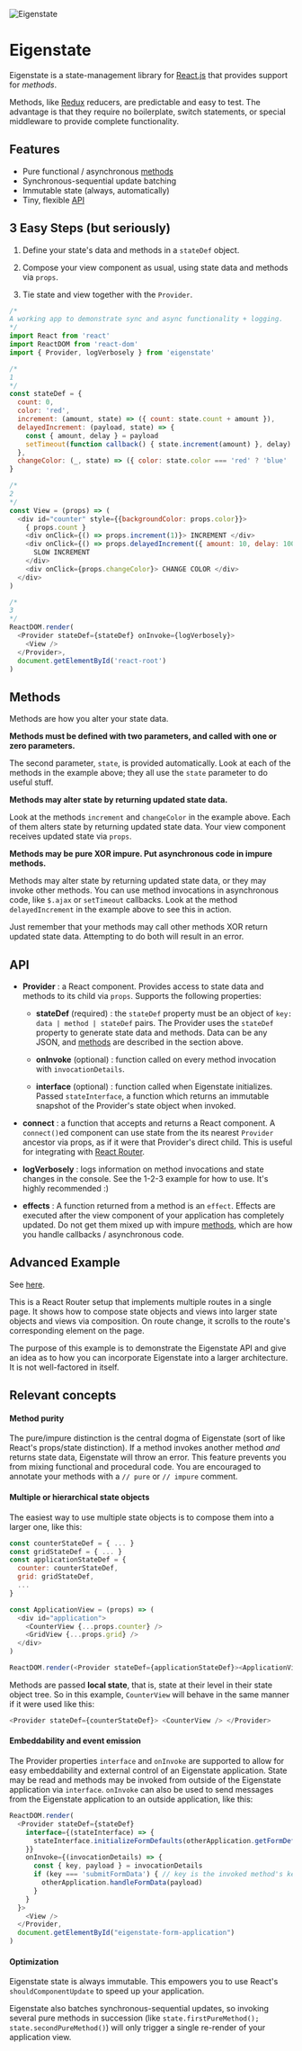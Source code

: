 ![Eigenstate](assets/logo.png)

# Eigenstate

Eigenstate is a state-management library for [React.js](https://facebook.github.io/react/) that provides support for *methods*.

Methods, like [Redux](https://github.com/reactjs/redux) reducers, are predictable and easy to test. The advantage is that they require no boilerplate, switch statements, or special middleware to provide complete functionality.

## Features

* Pure functional / asynchronous [methods](https://github.com/8balloon/eigenstate#methods)
* Synchronous-sequential update batching
* Immutable state (always, automatically)
* Tiny, flexible [API](https://github.com/8balloon/eigenstate#API)

## 3 Easy Steps (but seriously)

1. Define your state's data and methods in a ```stateDef``` object.

2. Compose your view component as usual, using state data and methods via ```props```.

3. Tie state and view together with the ```Provider```.

```js
/*
A working app to demonstrate sync and async functionality + logging.
*/
import React from 'react'
import ReactDOM from 'react-dom'
import { Provider, logVerbosely } from 'eigenstate'

/*
1
*/
const stateDef = {
  count: 0,
  color: 'red',
  increment: (amount, state) => ({ count: state.count + amount }),
  delayedIncrement: (payload, state) => {
    const { amount, delay } = payload
    setTimeout(function callback() { state.increment(amount) }, delay)
  },
  changeColor: (_, state) => ({ color: state.color === 'red' ? 'blue' : 'red' })
}

/*
2
*/
const View = (props) => (
  <div id="counter" style={{backgroundColor: props.color}}>
    { props.count }
    <div onClick={() => props.increment(1)}> INCREMENT </div>
    <div onClick={() => props.delayedIncrement({ amount: 10, delay: 1000 })}>
      SLOW INCREMENT
    </div>
    <div onClick={props.changeColor}> CHANGE COLOR </div>
  </div>
)

/*
3
*/
ReactDOM.render(
  <Provider stateDef={stateDef} onInvoke={logVerbosely}>
    <View />
  </Provider>,
  document.getElementById('react-root')  
)
```

## Methods

Methods are how you alter your state data.

**Methods must be defined with two parameters, and called with one or zero parameters.**

The second parameter, ```state```, is provided automatically. Look at each of the methods in the example above; they all use the ```state``` parameter to do useful stuff.

**Methods may alter state by returning updated state data.**

Look at the methods ```increment``` and ```changeColor``` in the example above. Each of them alters state by returning updated state data. Your view component receives updated state via ```props```.

**Methods may be pure XOR impure. Put asynchronous code in impure methods.**

Methods may alter state by returning updated state data, or they may invoke other methods. You can use method invocations in asynchronous code, like ```$.ajax``` or ```setTimeout``` callbacks. Look at the method ```delayedIncrement``` in the example above to see this in action.

Just remember that your methods may call other methods XOR return updated state data. Attempting to do both will result in an error.

## API

* **Provider** : a React component. Provides access to state data and methods to its child via ```props```. Supports the following properties:

  * **stateDef** (required) : the ```stateDef``` property must be an object of ```key: data | method | stateDef``` pairs. The Provider uses the ```stateDef``` property to generate state data and methods. Data can be any JSON, and [methods](https://github.com/8balloon/eigenstate#methods) are described in the section above.

  * **onInvoke** (optional) : function called on every method invocation with ```invocationDetails```.

  * **interface** (optional) : function called when Eigenstate initializes. Passed ```stateInterface```, a function which returns an immutable snapshot of the Provider's state object when invoked.

* **connect** : a function that accepts and returns a React component. A ```connect()```ed component can use state from the its nearest ```Provider``` ancestor via props, as if it were that Provider's direct child. This is useful for integrating with [React Router](https://github.com/ReactTraining/react-router).

* **logVerbosely** : logs information on method invocations and state changes in the console. See the 1-2-3 example for how to use. It's highly recommended :)

* **effects** : A function returned from a method is an ```effect```. Effects are executed after the view component of your application has completely updated. Do not get them mixed up with impure [methods](https://github.com/8balloon/eigenstate#methods), which are how you handle callbacks / asynchronous code.

## Advanced Example

See [here](https://github.com/8balloon/eigenstate/blob/master/test/CompleteExample/index.jsx).

This is a React Router setup that implements multiple routes in a single page.
It shows how to compose state objects and views into larger state objects and views via composition.
On route change, it scrolls to the route's corresponding element on the page.

The purpose of this example is to demonstrate the Eigenstate API and give an idea as to how you can incorporate Eigenstate into a larger architecture. It is not well-factored in itself.

## Relevant concepts

#### Method purity

The pure/impure distinction is the central dogma of Eigenstate (sort of like React's props/state distinction). If a method invokes another method *and* returns state data, Eigenstate will throw an error. This feature prevents you from mixing functional and procedural code. You are encouraged to annotate your methods with a ```// pure``` or ```// impure``` comment.

#### Multiple or hierarchical state objects

The easiest way to use multiple state objects is to compose them into a larger one, like this:

```js
const counterStateDef = { ... }
const gridStateDef = { ... }
const applicationStateDef = {
  counter: counterStateDef,
  grid: gridStateDef,
  ...
}

const ApplicationView = (props) => (
  <div id="application">
    <CounterView {...props.counter} />
    <GridView {...props.grid} />
  </div>
)

ReactDOM.render(<Provider stateDef={applicationStateDef}><ApplicationView></Provider>, ...)
```

Methods are passed **local state**, that is, state at their level in their state object tree. So in this example, ```CounterView``` will behave in the same manner if it were used like this:

```js
<Provider stateDef={counterStateDef}> <CounterView /> </Provider>
```

#### Embeddability and event emission

The Provider properties ```interface``` and ```onInvoke``` are supported to allow for easy embeddability and external control of an Eigenstate application. State may be read and methods may be invoked from outside of the Eigenstate application via ```interface```. ```onInvoke``` can also be used to send messages from the Eigenstate application to an outside application, like this:

```js
ReactDOM.render(
  <Provider stateDef={stateDef}
    interface={(stateInterface) => {
      stateInterface.initializeFormDefaults(otherApplication.getFormDefaults())
    }}
    onInvoke={(invocationDetails) => {
      const { key, payload } = invocationDetails
      if (key === 'submitFormData') { // key is the invoked method's key
        otherApplication.handleFormData(payload)
      }
    }
  }>
    <View />
  </Provider,
  document.getElementById("eigenstate-form-application")
)
```

#### Optimization

Eigenstate state is always immutable. This empowers you to use React's ```shouldComponentUpdate``` to speed up your application.

Eigenstate also batches synchronous-sequential updates, so invoking several pure methods in succession (like ```state.firstPureMethod(); state.secondPureMethod()```) will only trigger a single re-render of your application view.
